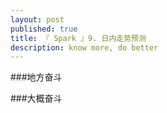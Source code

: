 ```yaml
---
layout: post
published: true
title: 『 Spark 』9. 日内走势预测
description: know more, do better 
---  
```


###地方奋斗

###大概奋斗
